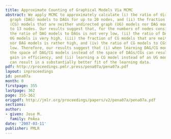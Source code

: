 ```yaml
---
title: Approximate Counting of Graphical Models Via MCMC
abstract: We apply MCMC to approximately calculate (i) the ratio of directed acyclic
  graph (DAG) models to DAGs for up to 20 nodes, and (ii) the fraction of chain graph
  (CG) models that are neither undirected graph (UG) models nor DAG models for up
  to 13 nodes. Our results suggest that, for the numbers of nodes considered, (i)
  the ratio of DAG models to DAGs is not very low, (ii) the ratio of DAG models to
  UG models is very high, (iii) the fraction of CG models that are neither UG models
  nor DAG models is rather high, and (iv) the ratio of CG models to CGs is rather
  low. Therefore, our results suggest that (i) when learning DAG/CG models, searching
  the space of DAG/CG models instead of the space of DAGs/CGs can result in a moderate/considerable
  gain in efficiency, and (ii) learning a CG model instead of an UG model or DAG model
  can result in a substantially better fit of the learning data.
pdf: http://proceedings.pmlr.press/pena07a/pena07a.pdf
layout: inproceedings
id: pena07a
month: 0
firstpage: 355
lastpage: 362
page: 355-362
origpdf: http://jmlr.org/proceedings/papers/v2/pena07a/pena07a.pdf
sections: 
author:
- given: Jose M.
  family: PeÃ±a
date: '2007-03-11'
publisher: PMLR
---
```

